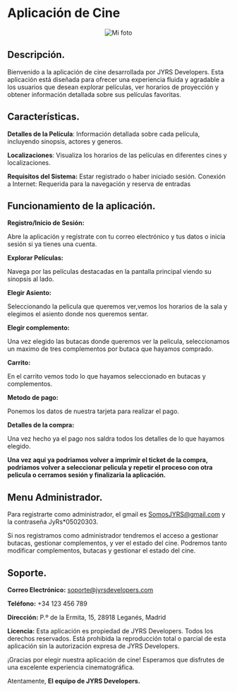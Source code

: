 # Aplicación de Cine

<p align="center">
  <img src="https://github.com/juanperez/mi_proyecto/raw/main/mi_foto.png" alt="Mi foto">
</p>

## Descripción.
Bienvenido a la aplicación de cine desarrollada por JYRS Developers. Esta aplicación está diseñada para ofrecer una experiencia fluida y agradable a los usuarios que desean explorar películas, ver horarios de proyección y obtener información detallada sobre sus películas favoritas.

## Características. 

**Detalles de la Película**: Información detallada sobre cada película, incluyendo sinopsis, actores y generos.  

**Localizaciones**: Visualiza los horarios de las películas en diferentes cines y localizaciones.  

**Requisitos del Sistema:**
Estar registrado o haber iniciado sesión.
Conexión a Internet: Requerida para la navegación y reserva de entradas

## Funcionamiento de la aplicación.

**Registro/Inicio de Sesión:**

Abre la aplicación y regístrate con tu correo electrónico y tus datos o inicia sesión si ya tienes una cuenta.

**Explorar Películas:**

Navega por las películas destacadas en la pantalla principal viendo su sinopsis al lado.

**Elegir Asiento:**

Seleccionando la pelicula que queremos ver,vemos los horarios de la sala y elegimos el asiento donde nos queremos sentar.

**Elegir complemento:**

Una vez elegido las butacas donde queremos ver la pelicula, seleccionamos un maximo de tres complementos por butaca que hayamos comprado.

**Carrito:**

En el carrito vemos todo lo que hayamos seleccionado en butacas y complementos.

**Metodo de pago:**

Ponemos los datos de nuestra tarjeta para realizar el pago.

**Detalles de la compra:**

Una vez hecho ya el pago nos saldra todos los detalles de lo que hayamos elegido.

**Una vez aqui ya podriamos volver a imprimir el ticket de la compra, podriamos volver a seleccionar pelicula y repetir el proceso con otra pelicula o cerramos sesión y finalizaria la aplicación.**

## Menu Administrador.

Para registrarte como administrador, el gmail es SomosJYRS@gmail.com y la contraseña JyRs*05020303.

Si nos registramos como administrador tendremos el acceso a gestionar butacas, gestionar complementos, y ver el estado del cine. Podremos tanto modificar complementos, butacas y gestionar el estado del cine.

## Soporte.

**Correo Electrónico:** soporte@jyrsdevelopers.com  

**Teléfono:** +34 123 456 789  

**Dirección:** P.º de la Ermita, 15, 28918 Leganés, Madrid  

**Licencia:**
Esta aplicación es propiedad de JYRS Developers. Todos los derechos reservados. Está prohibida la reproducción total o parcial de esta aplicación sin la autorización expresa de JYRS Developers.

¡Gracias por elegir nuestra aplicación de cine! Esperamos que disfrutes de una excelente experiencia cinematográfica.

Atentamente,
**El equipo de JYRS Developers.**
